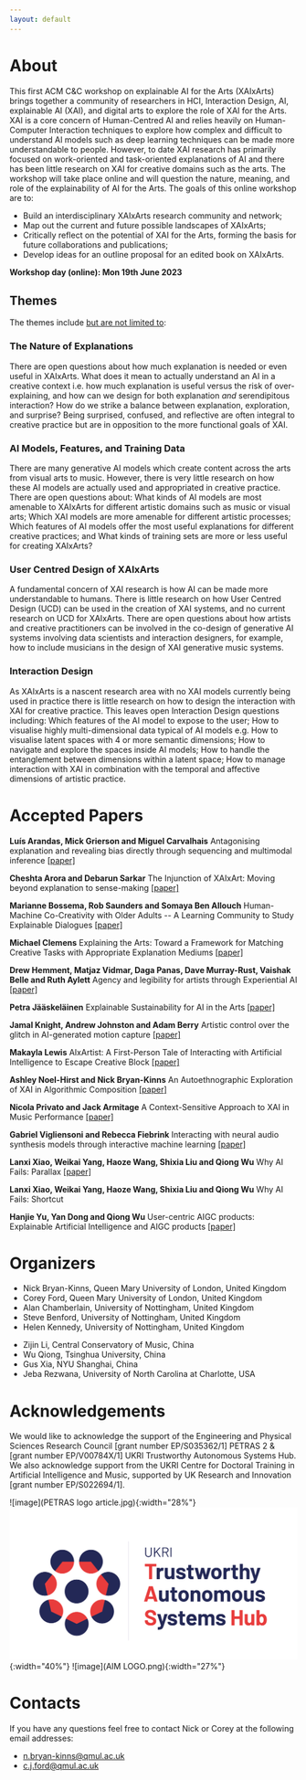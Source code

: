 ```yaml
---
layout: default
---
```


<!-- <center>
<h1 style="font-weight: bold;">About</h1>
</center> -->


# **About**
This first ACM C&C workshop on explainable AI for the Arts (XAIxArts) brings together a community of researchers in HCI, Interaction Design, AI, explainable AI (XAI), and digital arts to explore the role of XAI for the Arts. XAI is a core concern of Human-Centred AI and relies heavily on Human-Computer Interaction techniques to explore how complex and difficult to understand AI models such as deep learning techniques can be made more understandable to people. However, to date XAI research has primarily focused on work-oriented and task-oriented explanations of AI and there has been little research on XAI for creative domains such as the arts. 
The workshop will take place online and will question the nature, meaning, and role of the explainability of AI for the Arts. The goals of this online workshop are to:
* Build an interdisciplinary XAIxArts research community and network;
* Map out the current and future possible landscapes of XAIxArts;
* Critically reflect on the potential of XAI for the Arts, forming the basis for future collaborations and publications;
* Develop ideas for an outline proposal for an edited book on XAIxArts.

**Workshop day (online): Mon 19th June 2023**

## **Themes**

The themes include <u>but are not limited to</u>:
### The Nature of Explanations
There are open questions about how much explanation is needed or even useful in XAIxArts. What does it mean to actually understand an AI in a creative context i.e. how much explanation is useful versus the risk of over-explaining, and how can we design for both explanation *and* serendipitous interaction? How do we strike a balance between explanation, exploration, and surprise? Being surprised, confused, and reflective are often integral to creative practice but are in opposition to the more functional goals of XAI.

### AI Models, Features, and Training Data
There are many generative AI models which create content across the arts from visual arts to music. However, there is very little research on how these AI models are actually used and appropriated in creative practice. There are open questions about: What kinds of AI models are most amenable to XAIxArts for different artistic domains such as music or visual arts; Which XAI models are more amenable for different artistic processes; Which features of AI models offer the most useful explanations for different creative practices; and What kinds of training sets are more or less useful for creating XAIxArts? 

### User Centred Design of XAIxArts
A fundamental concern of XAI research is how AI can be made more understandable to humans. There is little research on how User Centred Design (UCD) can be used in the creation of XAI systems, and no current research on UCD for XAIxArts. There are open questions about how artists and creative practitioners can be involved in the co-design of generative AI systems involving data scientists and interaction designers, for example, how to include musicians in the design of XAI generative music systems. 

### Interaction Design
As XAIxArts is a nascent research area with no XAI models currently being used in practice there is little research on how to design the interaction with XAI for creative practice. This leaves open Interaction Design questions including: Which features of the AI model to expose to the user; How to visualise highly multi-dimensional data typical of AI models e.g. How to visualise latent spaces with 4 or more semantic dimensions; How to navigate and explore the spaces inside AI models; How to handle the entanglement between dimensions within a latent space; How to manage interaction with XAI in combination with the temporal and affective dimensions of artistic practice. 

# **Accepted Papers**

**Luís Arandas, Mick Grierson and Miguel Carvalhais** Antagonising explanation and revealing bias directly through sequencing and multimodal inference [[paper]](https://xaixarts.github.io/accepted-2023/Arandas-XAIxArts-2023-Paper.pdf) 

**Cheshta Arora and Debarun Sarkar** The Injunction of XAIxArt: Moving beyond explanation to sense-making [[paper]](https://xaixarts.github.io/accepted-2023/Arora-XAIxArts-2023-Paper.pdf)

**Marianne Bossema, Rob Saunders and Somaya Ben Allouch** Human-Machine Co-Creativity with Older Adults -- A Learning Community to Study Explainable Dialogues [[paper]](https://xaixarts.github.io/accepted-2023/Bossema-XAIxArts-2023-Paper.pdf)

**Michael Clemens** Explaining the Arts: Toward a Framework for Matching Creative Tasks with Appropriate Explanation Mediums [[paper]](https://xaixarts.github.io/accepted-2023/Clemens-XAIxArts-2023-Paper.pdf) 

**Drew Hemment, Matjaz Vidmar, Daga Panas, Dave Murray-Rust, Vaishak Belle and Ruth Aylett** Agency and legibility for artists through Experiential AI [[paper]](https://xaixarts.github.io/accepted-2023/Hemment-XAIxArts-2023-Paper.pdf)

**Petra Jääskeläinen** Explainable Sustainability for AI in the Arts [[paper]](https://xaixarts.github.io/accepted-2023/Jääskeläinen-XAIxArts-2023-Paper.pdf) 

**Jamal Knight, Andrew Johnston and Adam Berry** Artistic control over the glitch in AI-generated motion capture [[paper]](https://xaixarts.github.io/accepted-2023/Knight-XAIxArts-2023-Paper.pdf)

**Makayla Lewis** AIxArtist: A First-Person Tale of Interacting with Artificial Intelligence to Escape Creative Block [[paper]](https://xaixarts.github.io/accepted-2023/Lewis-XAIxArts-2023-Paper.pdf) 

**Ashley Noel-Hirst and Nick Bryan-Kinns** An Autoethnographic Exploration of XAI in Algorithmic Composition [[paper]](https://xaixarts.github.io/accepted-2023/Noel-Hirst-XAIxArts-2023-Paper.pdf)

**Nicola Privato and Jack Armitage** A Context-Sensitive Approach to XAI in Music Performance [[paper]](https://xaixarts.github.io/accepted-2023/Privato-XAIxArts-2023-Paper.pdf) 

**Gabriel Vigliensoni and Rebecca Fiebrink** Interacting with neural audio synthesis models through interactive machine learning [[paper]](https://xaixarts.github.io/accepted-2023/Vigliensoni-XAIxArts-2023-Paper.pdf)

**Lanxi Xiao, Weikai Yang, Haoze Wang, Shixia Liu and Qiong Wu** Why AI Fails: Parallax [[paper]](https://xaixarts.github.io/accepted-2023/Xiao-XAIxArts-2023-Parallax-Paper.pdf) 

**Lanxi Xiao, Weikai Yang, Haoze Wang, Shixia Liu and Qiong Wu** Why AI Fails: Shortcut

**Hanjie Yu, Yan Dong and Qiong Wu** User-centric AIGC products: Explainable Artificial Intelligence and AIGC products [[paper]](https://xaixarts.github.io/accepted-2023/Yu-XAIxArts-2023-Paper.pdf) 

 
<!-- # **Call for Participation**

To participate in the workshop please submit either A) a position paper, B) a short video, or C) a pictorial. Your submission should tell us about your XAI and/or Arts research and practice addressing the themes and open questions on the workshop website. Submission requirements are:

* **A) Position paper**\
Papers should be submitted to [the EasyChair submission system](https://easychair.org/conferences/?conf=xaixarts2023) as a PDF in the ACM SIGCHI submission template format [(SIGCHI ACM new, standardized single-column format)](https://www.acm.org/publications/proceedings-template) and a maximum of 3 pages in length. Note that Microsoft Word users should use the interim template. Papers do not need to be anonymised (in LaTex use the command \documentclass[manuscript,review]).

* **B) Short video**\
Upload your video (maximum 5 minutes) to a file transfer site such as WeTransfer and submit a PDF document to the [EasyChair submission system](https://easychair.org/conferences/?conf=xaixarts2023) stating that this is a video submission and providing the URL to download your video. Note that videos cannot be uploaded directly to the EasyChair system. Please ensure that the download link is valid until at least 8 May 2023. Please complete all sections of the EasyChair submission system including providing a Title and Abstract to briefly describe the content of your video.

* **C) Pictorial**\
Pictorials should be submitted to [EasyChair](https://easychair.org/conferences/?conf=xaixarts2023) using the C&C 2023 Pictorials template (for [inDesign](https://www.dropbox.com/s/53hzdfb9h8naa6w/ACMCC_2023_Pictorials_inDesign_Template_Folder.zip?dl=0), [Word](https://www.dropbox.com/scl/fi/n4dyx6f0uxhjmreg06crj/ACMCC_2023_Pictorials_WORD_Template.docx?dl=0&rlkey=hzc484kst04ey840e2wt1phd8) or [Powerpoint](https://www.dropbox.com/scl/fi/lvjoa01tefthnji58u7t8/ACMCC_2023_Pictorials_PowerPoint_Template.pptx?dl=0&rlkey=79j6hfipqaxkjukxbsues8u8n)), maximum 5 pages PDF. Maximum file size 50MB. Include the submission's title, author(s) and their affiliation(s), and a 150-word abstract on the first page. In keeping with C&C Pictorial submissions, additional written sections such as Introduction, Conclusion, Discussion, Acknowledgements, and References are *optional*. The submission should focus on an annotated visual composition and use the format creatively. Examples can be found on the [C&C 2023 website](https://cc.acm.org/2023/pictorials/). Please complete all sections of the EasyChair submission system, including a Title and Abstract.  


Participants will be selected based on the quality of their contribution to the debate about XAIxArts with a view to creating a balance of topics in the workshop. Papers and videos will be made available on the workshop website prior to the workshop and copyright is retained by authors. The workshop will take place online with the option for hybrid participation where appropriate. 


<!-- Accepted participants will need to register for our workshop via the ACM Creativity and Cognition 2023 conference website. -->

<!-- Please note that at least one author of each accepted position paper must attend the workshop and that all participants must register for both the workshop and the ACM Creativity and Cognition 2023 conference via the conference website.

Important information: 
* Submissions due: Tue 2nd May 2023 (deadline extended to allow for video and pictorial submissions)
* Participants notified of acceptance: Mon 8th May 2023
* Workshop day (online): Mon 19th June 2023 -->

# **Organizers**
* Nick Bryan-Kinns, Queen Mary University of London, United Kingdom
* Corey Ford, Queen Mary University of London, United Kingdom
* Alan Chamberlain, University of Nottingham, United Kingdom
* Steve Benford, University of Nottingham, United Kingdom
* Helen Kennedy, University of Nottingham, United Kingdom
<!-- * Sid Fels, University of British Columbia, Canada -->
* Zijin Li, Central Conservatory of Music, China
* Wu Qiong, Tsinghua University, China
* Gus Xia, NYU Shanghai, China
* Jeba Rezwana, University of North Carolina at Charlotte, USA

# **Acknowledgements**
We would like to acknowledge the support of the Engineering and Physical Sciences Research Council [grant number EP/S035362/1] PETRAS 2 & [grant number EP/V00784X/1] UKRI Trustworthy Autonomous Systems Hub. We also acknowledge support from the UKRI Centre for Doctoral Training in Artificial Intelligence and Music, supported by UK Research and Innovation [grant number EP/S022694/1].

![image](PETRAS logo article.jpg){:width="28%"} ![image](tas_logo.png){:width="40%"} ![image](AIM LOGO.png){:width="27%"}




# **Contacts**
If you have any questions feel free to contact Nick or Corey at the following email addresses:
- n.bryan-kinns@qmul.ac.uk
- c.j.ford@qmul.ac.uk
